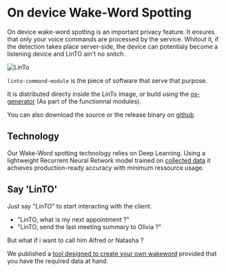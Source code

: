 # On device Wake-Word Spotting

On device wake-word spotting is an important privacy feature. It ensures that only your voice commands are processed by the service.
Whitout it, if the detection takes place server-side, the device can potentialy become a listening device and LinTO ain't no snitch.

![LinTo](https://imgur.com/1rit9du.png)

```linto-command-module``` is the piece of software that serve that purpose.

It is distributed directy inside the LinTo image, or build using the [os-generator](client/osgenerator) (As part of the functionnal modules).

You can also download the source or the release binary on [github](https://github.com/linto-ai/linto-command-module)

## Technology

Our Wake-Word spotting technology relies on Deep Learning. Using a lightweight Recurrent Neural Retwork model trained on [collected data]() it achieves production-ready accuracy with minimum ressource usage.

## Say 'LinTO'

Just say "*LinTO*" to start interacting with the client.

* "LinTO, what is my next appointment ?"
* "LinTO, send the last meeting summary to Olivia ?"

But what if i want to call him Alfred or Natasha ?

We published a [tool designed to create your own wakeword](client/custom_hotword) provided that you have the required data at hand.